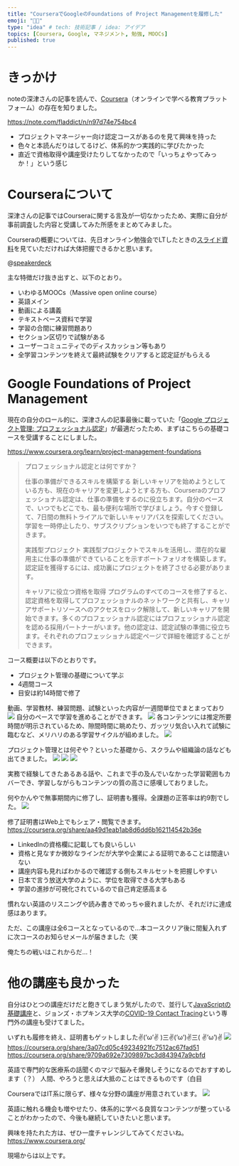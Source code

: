 ```yaml
---
title: "CourseraでGoogleのFoundations of Project Managementを履修した"
emoji: "👨‍🎓"
type: "idea" # tech: 技術記事 / idea: アイデア
topics: [Coursera, Google, マネジメント, 勉強, MOOCs]
published: true
---
```


# きっかけ
noteの深津さんの記事を読んで、[Coursera](https://www.coursera.org/)（オンラインで学べる教育プラットフォーム）の存在を知りました。

https://note.com/fladdict/n/n97d74e754bc4

- プロジェクトマネージャー向け認定コースがあるのを見て興味を持った
- 色々と本読んだりはしてるけど、体系的かつ実践的に学びたかった
- 直近で資格取得や講座受けたりしてなかったので「いっちょやってみっか！」という感じ

# Courseraについて

深津さんの記事ではCourseraに関する言及が一切なかったため、実際に自分が事前調査した内容と受講してみた所感をまとめてみました。

Courseraの概要については、先日オンライン勉強会でLTしたときの[スライド資料](https://speakerdeck.com/unsoluble_sugar/coursera-completely-understood)を見ていただければ大体把握できるかと思います。

@[speakerdeck](9f1594d44bcb431dbb26cc88a74a27a1)

主な特徴だけ抜き出すと、以下のとおり。
- いわゆるMOOCs（Massive open online course）
- 英語メイン
- 動画による講義
- テキストベース資料で学習
- 学習の合間に練習問題あり
- セクション区切りで試験がある
- ユーザーコミュニティでのディスカッション等もあり
- 全学習コンテンツを終えて最終試験をクリアすると認定証がもらえる

# Google Foundations of Project Management
現在の自分のロール的に、深津さんの記事最後に載っていた「[Google プロジェクト管理: プロフェッショナル認定](https://www.coursera.org/professional-certificates/google-project-management)」が最適だったため、まずはこちらの基礎コースを受講することにしました。

https://www.coursera.org/learn/project-management-foundations

> プロフェッショナル認定とは何ですか？
> 
> 仕事の準備ができるスキルを構築する
新しいキャリアを始めようとしている方も、現在のキャリアを変更しようとする方も、Courseraのプロフェッショナル認定は、仕事の準備をするのに役立ちます。自分のペースで、いつでもどこでも、最も便利な場所で学びましょう。今すぐ登録して、7日間の無料トライアルで新しいキャリアパスを探索してください。学習を一時停止したり、サブスクリプションをいつでも終了することができます。
> 
> 実践型プロジェクト
実践型プロジェクトでスキルを活用し、潜在的な雇用主に仕事の準備ができていることを示すポートフォリオを構築します。認定証を獲得するには、成功裏にプロジェクトを終了させる必要があります。
> 
> キャリアに役立つ資格を取得
> プログラムのすべてのコースを修了すると、認定資格を取得してプロフェッショナルのネットワークと共有し、キャリアサポートリソースへのアクセスをロック解除して、新しいキャリアを開始できます。多くのプロフェッショナル認定にはプロフェッショナル認定を認める採用パートナーがいます。他の認定は、認定試験の準備に役立ちます。それぞれのプロフェッショナル認定ページで詳細を確認することができます。

コース概要は以下のとおりです。
- プロジェクト管理の基礎について学ぶ
- 4週間コース
- 目安は約14時間で修了

動画、学習教材、練習問題、試験といった内容が一週間単位でまとまっており
![](https://storage.googleapis.com/zenn-user-upload/2deafabcc511614fe7b7a923.jpg)
自分のペースで学習を進めることができます。
![](https://storage.googleapis.com/zenn-user-upload/5a25dea5527522efbcab8e4a.jpg)
各コンテンツには推定所要時間が明示されているため、隙間時間に眺めたり、ガッツリ気合い入れて試験に臨むなど、メリハリのある学習サイクルが組めました。
![](https://storage.googleapis.com/zenn-user-upload/930033c3fc3d52be8b0b8716.png)

プロジェクト管理とは何ぞや？といった基礎から、スクラムや組織論の話なども出てきました。
![](https://storage.googleapis.com/zenn-user-upload/99d91e1791a93dd16273b9ae.png)
![](https://storage.googleapis.com/zenn-user-upload/7f76ed7a6facd3b7eb01494c.png)
![](https://storage.googleapis.com/zenn-user-upload/c55c10675b0e7dc1da3a4aac.jpg)

実務で経験してきたあるある話や、これまで手の及んでいなかった学習範囲もカバーでき、学習しながらもコンテンツの質の高さに感嘆しておりました。

何やかんやで無事期間内に修了し、証明書も獲得。全課題の正答率は約9割でした。
![](https://storage.googleapis.com/zenn-user-upload/f9dcbe4ed013833660c41a34.jpg)

修了証明書はWeb上でもシェア・閲覧できます。
https://coursera.org/share/aa49d1eab1ab8d6dd6b162114542b36e


- LinkedInの資格欄に記載しても良いらしい
- 資格と見なすか微妙なラインだが大学や企業による証明であることは間違いない
- 講座内容も見ればわかるので確認する側もスキルセットを把握しやすい
- 日本で言う放送大学のように、学位を取得できる大学もある
- 学習の進捗が可視化されているので自己肯定感高まる

慣れない英語のリスニングや読み書きでめっちゃ疲れましたが、それだけに達成感はあります。

ただ、この講座は全6コースとなっているので…本コースクリア後に間髪入れずに次コースのお知らせメールが届きました（笑

俺たちの戦いはこれからだ…！
# 他の講座も良かった

自分はひとつの講座だけだと飽きてしまう気がしたので、並行して[JavaScriptの基礎講座](https://www.coursera.org/projects/intro-to-javascript-the-basics)と、ジョンズ・ホプキンス大学の[COVID-19 Contact Tracing](https://www.coursera.org/learn/covid-19-contact-tracing)という専門外の講座も受けてました。

いずれも履修を終え、証明書もゲットしました✌(’ω’✌ )三✌(’ω’)✌三( ✌’ω’)✌
![](https://storage.googleapis.com/zenn-user-upload/dddd8f9d7dbcacd385f3b43b.jpg)
https://coursera.org/share/3a07cd05c49234921fc7512ac67fad51
https://coursera.org/share/9709a692e7309897bc3d843947a9cbfd

英語で専門的な医療系の話聞くのマジで脳みそ爆発しそうになるのでおすすめします（？）
人間、やろうと思えば大抵のことはできるものです（白目

CourseraではIT系に限らず、様々な分野の講座が用意されています。
![](https://storage.googleapis.com/zenn-user-upload/be1f849cc7990ba5e23dba92.jpg)

英語に触れる機会も増やせたり、体系的に学べる良質なコンテンツが整っていることがわかったので、今後も継続していきたいと思います。

興味を持たれた方は、ぜひ一度チャレンジしてみてくださいね。
https://www.coursera.org/

現場からは以上です。